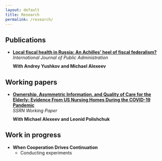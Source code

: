 ```yaml
---
layout: default
title: Research
permalink: /research/
---
```


Publications
---
- **[Local fiscal health in Russia: An Achilles’ heel of fiscal federalism?](https://www.tandfonline.com/doi/full/10.1080/01900692.2024.2399133)**  
  <div class="publication-info">International Journal of Public Administration</div>  
  <div class="author-names">With Andrey Yushkov and Michael Alexeev</div>  
<!--   <button class="abstract-button" onclick="toggleAbstract('abstract1')">View Abstract</button>
  <div id="abstract1" class="abstract-container">This paper discusses the fiscal health of local governments in Russia, analyzing the implications of fiscal federalism...</div>
 -->

Working papers
---
- **[Ownership, Asymmetric Information, and Quality of Care for the Elderly: Evidence From US Nursing Homes During the COVID-19 Pandemic](https://ssrn.com/abstract=4906864)**  
  <div class="publication-info">SSRN Working Paper</div>  
  <div class="author-names">With Michael Alexeev and Leonid Polishchuk</div>  
<!--   <button class="abstract-button" onclick="toggleAbstract('abstract2')">View Abstract</button>
  <div id="abstract2" class="abstract-container">This study examines how ownership structures and asymmetric information affected the quality of care in US nursing homes...</div> -->

Work in progress
---
- **When Cooperation Drives Continuation**
  - Conducting experiments  

<script>
function toggleAbstract(id) {
  var abstract = document.getElementById(id);
  abstract.style.display = abstract.style.display === "none" ? "block" : "none";
}
</script>

<style>
  .abstract-button {
    background-color: transparent;
    color: #dc143c;
    border: none;
    padding: 5px 10px;
    font-size: 14px;
    cursor: pointer;
    text-decoration: underline;
    transition: color 0.3s;
  }
  .abstract-button:hover {
    color: #0056b3;
  }
  .abstract-container {
    display: none;
    margin-top: 10px;
  }
  .publication-info {
    font-style: italic;
    margin-bottom: 10px;
  }
  .author-names {
    font-weight: bold;
  }
</style>
